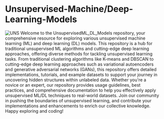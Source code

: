 # Unsupervised-Machine/Deep-Learning-Models
![UNS](https://databasetown.com/wp-content/uploads/2023/05/Unsupervised-Learning.jpg)
Welcome to the UnsupervisedML_DL_Models repository, your comprehensive resource for exploring various unsupervised machine learning (ML) and deep learning (DL) models. This repository is a hub for traditional unsupervised ML algorithms and cutting-edge deep learning approaches, offering diverse methods for tackling unsupervised learning tasks. From traditional clustering algorithms like K-means and DBSCAN to cutting-edge deep learning approaches such as variational autoencoders and generative adversarial networks (GANs), this repository offers detailed implementations, tutorials, and example datasets to support your journey in uncovering hidden structures within unlabeled data. Whether you're a novice or an expert, our repository provides usage guidelines, best practices, and comprehensive documentation to help you effectively apply unsupervised ML/DL techniques to real-world datasets. Join our community in pushing the boundaries of unsupervised learning, and contribute your implementations and enhancements to enrich our collective knowledge. Happy exploring and coding!

